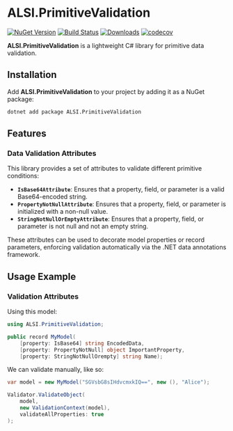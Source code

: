 # ALSI.PrimitiveValidation

[![NuGet Version](https://img.shields.io/nuget/v/ALSI.PrimitiveValidation.svg?style=flat)](https://www.nuget.org/packages/ALSI.PrimitiveValidation/)
[![Build Status](https://github.com/alsi-lawr/alsi.primitivevalidation/actions/workflows/deploy-nuget.yml/badge.svg)](https://github.com/alsi-lawr/ALSI.PrimitiveValidation/actions)
[![Downloads](https://img.shields.io/nuget/dt/ALSI.PrimitiveValidation.svg?logo=nuget&logoSize=auto)](https://www.nuget.org/packages/ALSI.PrimitiveValidation)
[![codecov](https://codecov.io/gh/alsi-lawr/alsi.primitivevalidation/graph/badge.svg)](https://codecov.io/gh/alsi-lawr/alsi.primitivevalidation)

**ALSI.PrimitiveValidation** is a lightweight C# library for primitive data validation.

## Installation

Add **ALSI.PrimitiveValidation** to your project by adding it as a NuGet package:

```sh
dotnet add package ALSI.PrimitiveValidation
```

## Features

### Data Validation Attributes

This library provides a set of attributes to validate different primitive conditions:

- **`IsBase64Attribute`**: Ensures that a property, field, or parameter is a valid Base64-encoded string.
- **`PropertyNotNullAttribute`**: Ensures that a property, field, or parameter is initialized with a non-null value.
- **`StringNotNullOrEmptyAttribute`**: Ensures that a property, field, or parameter is not null and not an empty string.

These attributes can be used to decorate model properties or record parameters, enforcing validation automatically via the .NET data annotations framework.

## Usage Example

### Validation Attributes

Using this model:

```csharp
using ALSI.PrimitiveValidation;

public record MyModel(
    [property: IsBase64] string EncodedData,
    [property: PropertyNotNull] object ImportantProperty,
    [property: StringNotNullOrempty] string Name);
```

We can validate manually, like so:

```csharp
var model = new MyModel("SGVsbG8sIHdvcmxkIQ==", new (), "Alice");

Validator.ValidateObject(
    model,
    new ValidationContext(model),
    validateAllProperties: true
);
```
